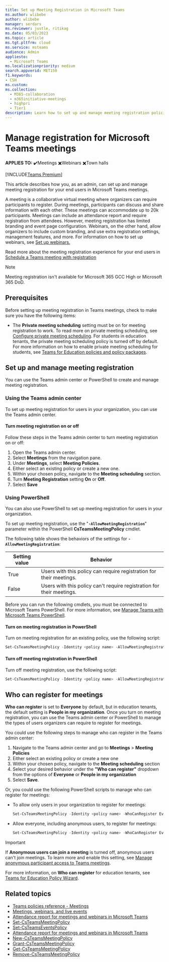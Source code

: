 ```yaml
---
title: Set up Meeting Registration in Microsoft Teams
ms.author: wlibebe
author: wlibebe
manager: serdars
ms.reviewer: justle, ritikag
ms.date: 05/03/2023
ms.topic: article
ms.tgt.pltfrm: cloud
ms.service: msteams
audience: Admin
appliesto: 
  - Microsoft Teams
ms.localizationpriority: medium
search.appverid: MET150
f1.keywords:
- CSH
ms.custom: 
ms.collection: 
  - M365-collaboration
  - m365initiative-meetings
  - highpri
  - Tier1
description: Learn how to set up and manage meeting registration policies in Teams.
---
```


# Manage registration for Microsoft Teams meetings

**APPLIES TO:** ✔️Meetings ✖️Webinars ✖️Town halls

[!INCLUDE[Teams Premium](includes/teams-premium-ecm.md)]

This article describes how you, as an admin, can set up and manage meeting registration for your end users in Microsoft Teams meetings.

A meeting is a collaborative virtual meeting where organizers can require participants to register. During meetings, participants can discuss and share information with each other. These meetings can accommodate up to 20k participants. Meetings can include an attendance report and require registration from attendees. However, meeting registration has limited branding and event page configuration. Webinars, on the other hand, allow organizers to include custom branding, and use extra registration settings, management features, and more. For information on how to set up webinars, see [Set up webinars.](set-up-webinars.md)

Read more about the meeting registration experience for your end users in [Schedule a Teams meeting with registration](https://support.microsoft.com/office/schedule-a-teams-meeting-with-registration-435b2b67-c1bd-411e-9be6-9ed1b4a9f04a)

> [!NOTE]
> Meeting registration isn't available for Microsoft 365 GCC High or Microsoft 365 DoD.

## Prerequisites

Before setting up meeting registration in Teams meetings, check to make sure you have the following items:

- The **Private meeting scheduling** setting must be on for meeting registration to work. To read more on private meeting scheduling, see [Configure private meeting scheduling](manage-who-can-schedule-meetings.md#private-meetings). For students in education tenants, the private meeting scheduling policy is turned off by default. For more information on how to enable private meeting scheduling for students, see [Teams for Education policies and policy packages](policy-packages-edu.md).

## Set up and manage meeting registration

You can use the Teams admin center or PowerShell to create and manage meeting registration.

### Using the Teams admin center

To set up meeting registration for users in your organization, you can use the Teams admin center.

#### Turn meeting registration on or off

Follow these steps in the Teams admin center to turn meeting registration on or off:

1. Open the Teams admin center.
2. Select **Meetings** from the navigation pane.
3. Under **Meetings**, select **Meeting Policies**.
4. Either select an existing policy or create a new one.
5. Within your chosen policy, navigate to the **Meeting scheduling** section.
6. Turn **Meeting Registration** setting **On** or **Off**.
7. Select **Save**

### Using PowerShell

You can also use PowerShell to set up meeting registration for users in your organization.

To set up meeting registration, use the "**`-AllowMeetingRegistration`**" parameter within the PowerShell **CsTeamsMeetingPolicy** cmdlet.

The following table shows the behaviors of the settings for **`-AllowMeetingRegistration`**:

|Setting value| Behavior|
|---------|---------------|
|True| Users with this policy can require registration for their meetings. |
|False| Users with this policy can't require registration for their meetings.|

Before you can run the following cmdlets, you must be connected to Microsoft Teams PowerShell. For more information, see [Manage Teams with Microsoft Teams PowerShell](/microsoftteams/teams-powershell-managing-teams).

#### Turn on meeting registration in PowerShell

Turn on meeting registration for an existing policy, use the following script:

  ```powershell
  Set-CsTeamsMeetingPolicy -Identity <policy name> -AllowMeetingRegistration $True
  ```

#### Turn off meeting registration in PowerShell

Turn off meeting registration, use the following script:

```powershell
Set-CsTeamsMeetingPolicy -Identity <policy name> -AllowMeetingRegistration $False 
```

## Who can register for meetings

**Who can register** is set to **Everyone** by default, but in education tenants, the default setting is **People in my organization**. Once you turn on meeting registration, you can use the Teams admin center or PowerShell to manage the types of users organizers can require to register for meetings.

You could use the following steps to manage who can register in the Teams admin center:

1. Navigate to the Teams admin center and go to **Meetings** > **Meeting Policies**
2. Either select an existing policy or create a new one
3. Within your chosen policy, navigate to the **Meeting scheduling** section
4. Select your desired behavior under the **"Who can register"** dropdown from the options of **Everyone** or **People in my organization**
5. Select **Save**.

Or, you could use the following PowerShell scripts to manage who can register for meetings:

- To allow only users in your organization to register for meetings:

  ```powershell
  Set-CsTeamsMeetingPolicy -Identity <policy name> -WhoCanRegister EveryoneInCompany
  ```

- Allow everyone, including anonymous users, to register for meetings:

  ```powershell
  Set-CsTeamsMeetingPolicy -Identity <policy name> -WhoCanRegister Everyone
  ```

> [!IMPORTANT]
> If **Anonymous users can join a meeting** is turned off, anonymous users can't join meetings. To learn more and enable this setting, see [Manage anonymous participant access to Teams meetings](anonymous-users-in-meetings.md).

For more information, on **Who can register** for education tenants, see [Teams for Education Policy Wizard](easy-policy-setup-edu.md).

## Related topics

- [Teams policies reference - Meetings](settings-policies-reference.md#meetings)
- [Meetings, webinars, and live events](quick-start-meetings-live-events.md)
- [Attendance report for meetings and webinars in Microsoft Teams](/MicrosoftTeams/teams-analytics-and-reports/meeting-attendance-report)
- [Set-CsTeamsMeetingPolicy](/powershell/module/skype/set-csteamsmeetingpolicy)
- [Set-CsTeamsEventsPolicy](/powershell/module/teams/set-csteamseventspolicy)
- [Attendance report for meetings and webinars in Microsoft Teams](/MicrosoftTeams/teams-analytics-and-reports/meeting-attendance-report)
- [New-CsTeamsMeetingPolicy](/powershell/module/skype/new-csteamsmeetingpolicy)
- [Grant-CsTeamsMeetingPolicy](/powershell/module/skype/grant-csteamsmeetingpolicy)
- [Get-CsTeamsMeetingPolicy](/powershell/module/skype/get-csteamsmeetingpolicy)
- [Remove-CsTeamsMeetingPolicy](/powershell/module/skype/remove-csteamsmeetingpolicy)
